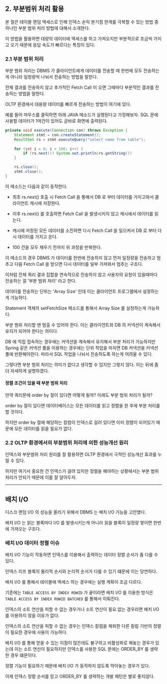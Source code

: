 ## 2. 부분범위 처리 활용 

본 절은 테이블 랜덤 엑세스로 인해 인덱스 손익 분기점 한계를 극복할 수 있는 방법 중 하나인 부분 범위 처리 방법에 대해서 소개한다.

이 방법을 활용하면 대량의 데이터에 엑세스를 하고 가져오지만 부분적으로 조금씩 가지고 오기 때문에 응답 속도가 빠르다는 특징이 있다. 

### 2.1 부분 범위 처리 

부분 범위 처리는 DBMS 가 클라이언트에게 데이터를 전송할 때 한번에 모두 전송하는게 아니라 일정량씩 나눠서 전송하는 방법을 말한다. 

전체 결과를 전송하지 않고 추가적인 Fetch Call 이 오면 그때마다 부분적인 결과를 전송하는 방법을 말한다.

OLTP 환경에서 대용량 데이터를 빠르게 전송하는 방법이 여기에 있다. 

예를 들어 마우스를 클릭하면 아래 JAVA 메소드가 실행된다고 가정해보자. SQL 문에 사용할 데이터가 1억건이 있어도 곧바로 화면에 출력된다.

```java
private void execute(Connection con) throws Exception {
    Statement stmt = con.createStatement();
    ResultSet rs = stmt.executeQuery("select name from table"); 
    
    for (int i = 0; i < 100; i++) {
        if (rs.next()) System.out.println(rs.getString())
    }

    rs.close();
    stmt.close();
}
``` 

이 메소드는 다음과 같이 동작한다. 

- 최초 rs.next() 호출 시 Fetch Call 을 통해서 DB 로 부터 데이터를 가지고와서 클라이언트 캐시에 저장한다.

- 이후 rs.next() 를 호출하면 Fetch Call 을 발생시키지 않고 캐시에서 데이터를 읽는다. 

- 캐시에 저장된 모든 데이터를 소진하면 다시 Fetch Call 을 일으켜서 DB 로 부터 다시 데이터를 가지고 온다.

- 100 건을 모두 채우기 전까지 위 과정을 반복한다.


이 메소드의 경우 DBMS 가 데이터를 한번에 전송하지 않고 먼저 일정량을 전송하고 멈추고 다음 Fetch Call 을 받으면 
다시 데이터를 일부 가져와서 멈추는 구조다. 

이처럼 전체 쿼리 결과 집합을 연속적으로 전송하지 않고 사용자의 요청이 있을때마다 전송하는 걸 '부분 범위 처리' 라고 한다. 

데이터를 전송하는 단위는 'Array Size' 인데 이는 클라이언트 프로그램에서 설정하는게 가능하다. 

Statement 객체의 setFetchSize 메소드를 통해서 Array Size 를 설정하는게 가능하다. 

부분 범위 처리할 땐 멈출 수 있어야 한다. 이는 클라이언트와 DB 의 커넥션이 계속해서 유지가 되어야 한다는 의미다.

DB 에 직접 접속하는 경우애는 커넥션을 계속해서 유지해서 부분 처리가 가능하지만 Spring 같은 커넥션 풀을 이용하는 경우에는 단위 작업을 마치면 DB 커넥션을 커넥션풀에 반환해야한다. 따라서 SQL 작업을 나눠서 전송하도록 하는게 어려울 수 있다. 

그렇다면 부분 범위 처리는 의미가 없다고 생각할 수 있지만 그렇지 않다. 이는 뒤에 좀 더 자세하게 설명하겠다. 

#### 정렬 조건이 있을 때 부분 범위 처리 

만약 쿼리문에 order by 절이 있다면 어떻게 될까? 이래도 부분 범위 처리가 될까? 

order by 절이 있다면 데이터베이스는 모든 데이터를 읽고 정렬을 한 후에 부분 처리를 할 것이다.

하지만 order by 절에 해당하는 칼럼이 인덱스로 걸려 있다면 이미 정렬이 되어있기 때문에 모든 데이터를 읽을 필요가 없다. 

### 2.2 OLTP 환경에서의 부분범위 처리에 의한 성능개선 원리 

인덱스와 부분범위 처리 원리를 잘 활용하면 OLTP 환경에서 극적인 성능개선 효과를 누릴 수 있다. 

하지만 여기서 중요한 건 인덱스가 걸려 있지만 정렬을 해야하는 상황에서는 부분 범위 처리가 안되기 때문에 이를 잘 알아두자. 

***

## 배치 I/O

디스크 랜덤 I/O 의 성능을 올리기 위해서 DBMS 는 배치 I/O 기능을 고안했다. 

배치 I/O 는 읽는 블록마다 I/O 를 발생시키는게 아니라 읽을 블록이 일정량 쌓이면 한번에 가져오는 구조다. 

### 배치 I/O 데이터 정렬 이슈

배치 I/O 기능이 작동하면 인덱스를 이용해서 출력하는 데이터 정렬 순서가 좀 다를 수 있다.

인덱스 리프 블록의 물리적 순서와 논리적 순서가 다를 수 있기 떄문에 이는 당연하다.

배치 I/O 를 통해서 테이블에 엑세스 하는 경우에는 실행 계획이 조금 다르다.

기존에는 `TABLE ACCESS BY INDEX ROWID` 가 끝이라면 배치 I/O 를 이용한 방식은 `TABLE ACCESS BY INDEX ROWID BATCHED` 를 통해서 이뤄진다.

인덱스의 소트 연산을 피할 수 없는 경우거나 소트 연산이 필요 없는 경우라면 배치 I/O 를 이용하지 않을 이유가 없다. 

인덱스의 소트 연산을 피할 수 없는 경우는 인덱스 칼럼을 제외한 다른 칼럼 기반의 정렬이 필요한 경우에 사용이 가능하다. 

배치 I/O 를 통해 얻을 수 있는 이점이 많은데도 불구하고 비활성화로 해놓는 경우가 있는데 이는 소트 연산이 필요하지만 인덱스를 사용한 SQL 문에는 ORDER_BY 를 생략한 경우 떄문이다.

정렬 기능이 필요하기 때문에 배치 I/O 가 동작하지 않도록 막아놓는 경우가 있다. 

이제 인덱스 정렬 순서를 믿고 ORDER_BY 를 생략하는 개발 패턴은 별로 좋지않다.  
    

 
  